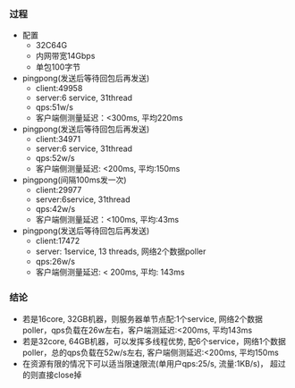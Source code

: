 ### 过程

* 配置
  * 32C64G
  * 内网带宽14Gbps
  * 单包100字节
* pingpong(发送后等待回包后再发送)
  * client:49958
  * server:6 service, 31thread
  * qps:51w/s
  * 客户端侧测量延迟：<300ms, 平均220ms
* pingpong(发送后等待回包后再发送)
  * client:34971
  * server:6 service, 31thread
  * qps:52w/s
  * 客户端侧测量延迟: <200ms, 平均:150ms
* pingpong(间隔100ms发一次)
  * client:29977
  * server:6service, 31thread
  * qps:42w/s
  * 客户端侧测量延迟：<100ms, 平均:43ms
* pingpong(发送后等待回包后再发送)
  * client:17472
  * server: 1service, 13 threads, 网络2个数据poller
  * qps:26w/s
  * 客户端侧测量延迟: < 200ms, 平均: 143ms



### 结论

* 若是16core, 32GB机器，则服务器单节点配:1个service, 网络2个数据poller，qps负载在26w左右，客户端测延迟:<200ms, 平均143ms
* 若是32core, 64GB机器，可以发挥多线程优势, 配6个service，网络1个数据poller，总的qps负载在52w/s左右, 客户端侧测延迟:<200ms, 平均150ms
* 在资源有限的情况下可以适当限速限流(单用户qps:25/s, 流量:1KB/s)， 超过的则直接close掉